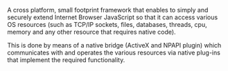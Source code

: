 A cross platform, small footprint framework that enables to simply and securely extend Internet Browser JavaScript so that it can access various OS resources (such as TCP/IP sockets, files, databases, threads, cpu, memory and any other resource that requires native code).

This is done by means of a native bridge (ActiveX and NPAPI plugin) which communicates with and operates the various resources via native plug-ins that implement the required functionality.
